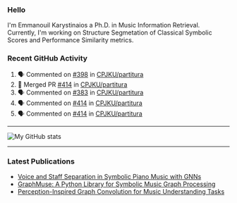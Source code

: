### Hello

I'm Emmanouil Karystinaios a Ph.D. in Music Information Retrieval.
Currently, I'm working on Structure Segmetation of Classical Symbolic Scores and Performance Similarity metrics.


### Recent GitHub Activity
  
<!--START_SECTION:activity-->
1. 🗣 Commented on [#398](https://github.com/CPJKU/partitura/pull/398#issuecomment-2614510574) in [CPJKU/partitura](https://github.com/CPJKU/partitura)
2. 🎉 Merged PR [#414](https://github.com/CPJKU/partitura/pull/414) in [CPJKU/partitura](https://github.com/CPJKU/partitura)
3. 🗣 Commented on [#383](https://github.com/CPJKU/partitura/issues/383#issuecomment-2607986109) in [CPJKU/partitura](https://github.com/CPJKU/partitura)
4. 🗣 Commented on [#414](https://github.com/CPJKU/partitura/pull/414#issuecomment-2607978509) in [CPJKU/partitura](https://github.com/CPJKU/partitura)
5. 🗣 Commented on [#414](https://github.com/CPJKU/partitura/pull/414#issuecomment-2606974534) in [CPJKU/partitura](https://github.com/CPJKU/partitura)
<!--END_SECTION:activity-->

---

![My GitHub stats](https://github-readme-stats.vercel.app/api?username=manoskary&show_icons=true&theme=radical)


<!--
**manoskary/manoskary** is a ✨ _special_ ✨ repository because its `README.md` (this file) appears on your GitHub profile.

Here are some ideas to get you started:

- 🔭 I’m currently working on ...
- 🌱 I’m currently learning ...
- 👯 I’m looking to collaborate on ...
- 🤔 I’m looking for help with ...
- 💬 Ask me about ...
- 📫 How to reach me: ...
- 😄 Pronouns: ...
- ⚡ Fun fact: ...
-->

---

### Latest Publications

<!-- BLOG-POST-LIST:START -->
- [Voice and Staff Separation in Symbolic Piano Music with GNNs](https://towardsdatascience.com/voice-and-staff-separation-in-symbolic-piano-music-with-gnns-0cab100629cf?source=rss-9d63e988ed0c------2)
- [GraphMuse: A Python Library for Symbolic Music Graph Processing](https://towardsdatascience.com/graphmuse-a-python-library-for-symbolic-music-graph-processing-40dbd9baf319?source=rss-9d63e988ed0c------2)
- [Perception-Inspired Graph Convolution for Music Understanding Tasks](https://towardsdatascience.com/perception-inspired-graph-convolution-for-music-understanding-tasks-4d2ba1be48e7?source=rss-9d63e988ed0c------2)
<!-- BLOG-POST-LIST:END -->

